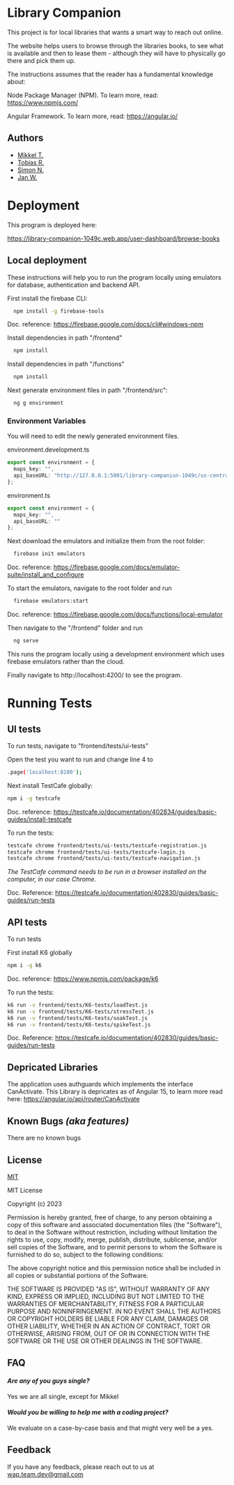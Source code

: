 
# Library Companion

This project is for local libraries that wants a smart way to reach out online.

The website helps users to browse through the libraries books, to see what is available and then to lease them - although they will have to physically go there and pick them up.


The instructions assumes that the reader has a fundamental knowledge about:

Node Package Manager (NPM). To learn more, read: https://www.npmjs.com/

Angular Framework. To learn more, read: https://angular.io/
## Authors

- [Mikkel T.](https://github.com/Theut94)
- [Tobias R.](https://github.com/TobiasEASV)
- [Simon N.](https://github.com/Tadiaki)
- [Jan W.](https://github.com/JanWohlgehagen)


# Deployment

This program is deployed here:

https://library-companion-1049c.web.app/user-dashboard/browse-books

## Local deployment

These instructions will help you to run the program locally using emulators for database, authentication and backend API.

First install the firebase CLI:

```bash
  npm install -g firebase-tools
```
Doc. reference: https://firebase.google.com/docs/cli#windows-npm

Install dependencies in path "/frontend"

```bash
  npm install
```

Install dependencies in path "/functions"

```bash
  npm install
```

Next generate environment files in path "/frontend/src":

```bash
  ng g environment
```

### Environment Variables

You will need to edit the newly generated environment files.

environment.development.ts

```ts
export const environment = {
  maps_key: "",
  api_baseURL: "http://127.0.0.1:5001/library-companion-1049c/us-central1/api/"
};
```

environment.ts

```ts
export const environment = {
  maps_key: "",
  api_baseURL: ""
};
```

Next download the emulators and initialize them from the root folder:

```bash
  firebase init emulators
```
Doc. reference: https://firebase.google.com/docs/emulator-suite/install_and_configure

To start the emulators, navigate to the root folder and run

```bash
  firebase emulators:start
```
Doc. reference: https://firebase.google.com/docs/functions/local-emulator

Then navigate to the "/frontend" folder and run

```bash
  ng serve
```

This runs the program locally using a development environment which uses firebase emulators rather than the cloud.

Finally navigate to http://localhost:4200/ to see the program.

# Running Tests
## UI tests
To run tests, navigate to "frontend/tests/ui-tests"

Open the test you want to run and change line 4 to

```bash
.page('localhost:8100');
```

Next install TestCafe globally:

```bash
npm i -g testcafe
```
Doc. reference: https://testcafe.io/documentation/402834/guides/basic-guides/install-testcafe

To run the tests:

```bash
testcafe chrome frontend/tests/ui-tests/testcafe-registration.js
testcafe chrome frontend/tests/ui-tests/testcafe-login.js
testcafe chrome frontend/tests/ui-tests/testcafe-navigation.js
```
*The TestCafe command needs to be run in a browser installed on the computer, in our case Chrome.*

Doc. Reference: https://testcafe.io/documentation/402830/guides/basic-guides/run-tests

## API tests

To run tests

First install K6 globally

```bash
npm i -g k6
```
Doc. reference: https://www.npmjs.com/package/k6

To run the tests:

```bash
k6 run -v frontend/tests/K6-tests/loadTest.js
k6 run -v frontend/tests/K6-tests/stressTest.js
k6 run -v frontend/tests/K6-tests/soakTest.js
k6 run -v frontend/tests/K6-tests/spikeTest.js
```

Doc. Reference: https://testcafe.io/documentation/402830/guides/basic-guides/run-tests
## Depricated Libraries

The application uses authguards which implements the interface CanActivate. This Library is depricates as of Angular 15, to learn more read here: https://angular.io/api/router/CanActivate
## Known Bugs *(aka features)*

There are no known bugs

## License

[MIT](https://choosealicense.com/licenses/mit/)

MIT License

Copyright (c) 2023

Permission is hereby granted, free of charge, to any person obtaining a copy
of this software and associated documentation files (the "Software"), to deal
in the Software without restriction, including without limitation the rights
to use, copy, modify, merge, publish, distribute, sublicense, and/or sell
copies of the Software, and to permit persons to whom the Software is
furnished to do so, subject to the following conditions:

The above copyright notice and this permission notice shall be included in all
copies or substantial portions of the Software.

THE SOFTWARE IS PROVIDED "AS IS", WITHOUT WARRANTY OF ANY KIND, EXPRESS OR
IMPLIED, INCLUDING BUT NOT LIMITED TO THE WARRANTIES OF MERCHANTABILITY,
FITNESS FOR A PARTICULAR PURPOSE AND NONINFRINGEMENT. IN NO EVENT SHALL THE
AUTHORS OR COPYRIGHT HOLDERS BE LIABLE FOR ANY CLAIM, DAMAGES OR OTHER
LIABILITY, WHETHER IN AN ACTION OF CONTRACT, TORT OR OTHERWISE, ARISING FROM,
OUT OF OR IN CONNECTION WITH THE SOFTWARE OR THE USE OR OTHER DEALINGS IN THE
SOFTWARE.
## FAQ

#### *Are any of you guys single?*

Yes we are all single, except for Mikkel

#### *Would you be willing to help me with a coding project?*

We evaluate on a case-by-case basis and that might very well be a yes.


## Feedback

If you have any feedback, please reach out to us at wap.team.dev@gmail.com